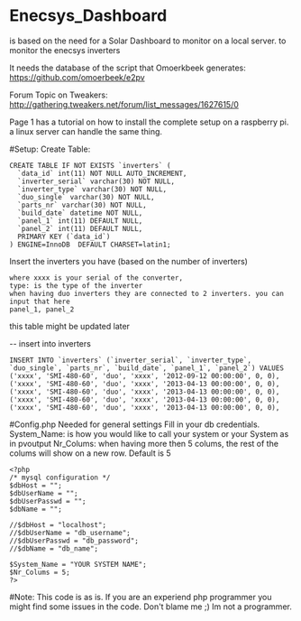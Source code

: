# Enecsys_Dashboard
is based on the need for a Solar Dashboard to monitor on a local server. to monitor the enecsys inverters 

It needs the database of the script that Omoerkbeek generates: https://github.com/omoerbeek/e2pv

Forum Topic on Tweakers: http://gathering.tweakers.net/forum/list_messages/1627615/0

Page 1 has a tutorial on how to install the complete setup on a raspberry pi. 
a linux server can handle the same thing.

#Setup:
Create Table:
```
CREATE TABLE IF NOT EXISTS `inverters` (
  `data_id` int(11) NOT NULL AUTO_INCREMENT,
  `inverter_serial` varchar(30) NOT NULL,
  `inverter_type` varchar(30) NOT NULL,
  `duo_single` varchar(30) NOT NULL,
  `parts_nr` varchar(30) NOT NULL,
  `build_date` datetime NOT NULL,
  `panel_1` int(11) DEFAULT NULL,
  `panel_2` int(11) DEFAULT NULL,
  PRIMARY KEY (`data_id`)
) ENGINE=InnoDB  DEFAULT CHARSET=latin1;
```
Insert the inverters you have (based on the number of inverters)
``` 
where xxxx is your serial of the converter,
type: is the type of the inverter
when having duo inverters they are connected to 2 inverters. you can input that here
panel_1, panel_2
```
this table might be updated later

-- insert into inverters
```
INSERT INTO `inverters` (`inverter_serial`, `inverter_type`, `duo_single`, `parts_nr`, `build_date`, `panel_1`, `panel_2`) VALUES
('xxxx', 'SMI-480-60', 'duo', 'xxxx', '2012-09-12 00:00:00', 0, 0),
('xxxx', 'SMI-480-60', 'duo', 'xxxx', '2013-04-13 00:00:00', 0, 0),
('xxxx', 'SMI-480-60', 'duo', 'xxxx', '2013-04-13 00:00:00', 0, 0),
('xxxx', 'SMI-480-60', 'duo', 'xxxx', '2013-04-13 00:00:00', 0, 0),
('xxxx', 'SMI-480-60', 'duo', 'xxxx', '2013-04-13 00:00:00', 0, 0),
```
#Config.php
Needed for general settings
Fill in your db credentials.
System_Name: is how you would like to call your system or your System as in pvoutput
Nr_Colums: when having more then 5 colums, the rest of the colums will show on a new row. Default is 5
```
<?php
/* mysql configuration */
$dbHost = "";
$dbUserName = "";
$dbUserPasswd = "";
$dbName = "";

//$dbHost = "localhost";
//$dbUserName = "db_username";
//$dbUserPasswd = "db_password";
//$dbName = "db_name";

$System_Name = "YOUR SYSTEM NAME";
$Nr_Colums = 5;
?>
```

#Note:
This code is as is. 
If you are an experiend php programmer you might find some issues in the code. Don't blame me ;) Im not a programmer.
